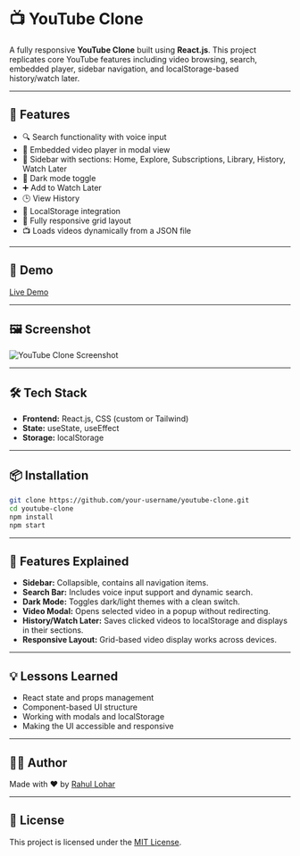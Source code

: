
# 📺 YouTube Clone

A fully responsive **YouTube Clone** built using **React.js**. This project replicates core YouTube features including video browsing, search, embedded player, sidebar navigation, and localStorage-based history/watch later.

---

## 📌 Features

- 🔍 Search functionality with voice input
- 🎥 Embedded video player in modal view
- 📂 Sidebar with sections: Home, Explore, Subscriptions, Library, History, Watch Later
- 🌙 Dark mode toggle
- ➕ Add to Watch Later
- 🕒 View History
- 💾 LocalStorage integration
- 📱 Fully responsive grid layout
- 📺 Loads videos dynamically from a JSON file

---

## 🚀 Demo

[Live Demo](https://your-live-link.com) <!-- Replace with your deployment link -->

---

## 🖼️ Screenshot

![YouTube Clone Screenshot](screenshot.png) <!-- Replace with your actual screenshot path -->

---

## 🛠️ Tech Stack

- **Frontend:** React.js, CSS (custom or Tailwind)
- **State:** useState, useEffect
- **Storage:** localStorage

---

## 📦 Installation

```bash
git clone https://github.com/your-username/youtube-clone.git
cd youtube-clone
npm install
npm start
```

---

## 🔑 Features Explained

- **Sidebar:** Collapsible, contains all navigation items.
- **Search Bar:** Includes voice input support and dynamic search.
- **Dark Mode:** Toggles dark/light themes with a clean switch.
- **Video Modal:** Opens selected video in a popup without redirecting.
- **History/Watch Later:** Saves clicked videos to localStorage and displays in their sections.
- **Responsive Layout:** Grid-based video display works across devices.

---

## 💡 Lessons Learned

- React state and props management
- Component-based UI structure
- Working with modals and localStorage
- Making the UI accessible and responsive

---

## 🧑‍💻 Author

Made with ❤️ by [Rahul Lohar](https://your-portfolio-link.com)

---

## 📄 License

This project is licensed under the [MIT License](LICENSE).

